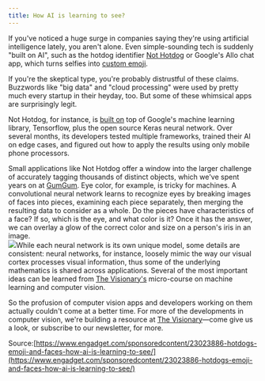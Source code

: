 ```yaml
---
title: How AI is learning to see?
---
```


If you've noticed a huge surge in companies saying they're using artificial intelligence lately, you aren't alone. Even simple-sounding tech is suddenly "built on AI", such as the hotdog identifier [Not Hotdog](https://www.engadget.com/2017/06/26/silicon-valley-not-hotdog-app-android/?utm_campaign=The%20Visionary&utm_source=Engadget&utm_medium=sponsored-story) or Google's Allo chat app, which turns selfies into [custom emoji](https://www.engadget.com/2017/05/11/google-allo-machine-learning-emoji-steven-universe/?utm_campaign=The%20Visionary&utm_source=Engadget&utm_medium=sponsored-story).

If you're the skeptical type, you're probably distrustful of these claims. Buzzwords like "big data" and "cloud processing" were used by pretty much every startup in their heyday, too. But some of these whimsical apps are surprisingly legit.

Not Hotdog, for instance, is [built on](https://www.engadget.com/sponsoredcontent/23023886-hotdogs-emoji-and-faces-how-ai-is-learning-to-see/?utm_campaign=The%20Visionary&utm_source=Engadget&utm_medium=sponsored-story) top of Google's machine learning library, Tensorflow, plus the open source Keras neural network. Over several months, its developers tested multiple frameworks, trained their AI on edge cases, and figured out how to apply the results using only mobile phone processors.

Small applications like Not Hotdog offer a window into the larger challenge of accurately tagging thousands of distinct objects, which we've spent years on at [GumGum](http://www.gumgum.com/?utm_campaign=The%20Visionary&utm_source=Engadget&utm_medium=sponsored-story). Eye color, for example, is tricky for machines. A convolutional neural network learns to recognize eyes by breaking images of faces into pieces, examining each piece separately, then merging the resulting data to consider as a whole. Do the pieces have characteristics of a face? If so, which is the eye, and what color is it? Once it has the answer, we can overlay a glow of the correct color and size on a person's iris in an image.  
![](https://s.aolcdn.com/hss/storage/midas/1dbeb9f53a89939d502d37917f257ac8/205461185/Picture1.png)While each neural network is its own unique model, some details are consistent: neural networks, for instance, loosely mimic the way our visual cortex processes visual information, thus some of the underlying mathematics is shared across applications. Several of the most important ideas can be learned from [The Visionary's](http://www.thevisionary.com/?utm_campaign=The%20Visionary&utm_source=Engadget&utm_medium=sponsored-story) micro-course on machine learning and computer vision.

So the profusion of computer vision apps and developers working on them actually couldn't come at a better time. For more of the developments in computer vision, we're building a resource at [The Visionary](http://www.thevisionary.com/?utm_campaign=The%20Visionary&utm_source=Engadget&utm_medium=sponsored-story)—come give us a look, or subscribe to our newsletter, for more.

Source:[https://www.engadget.com/sponsoredcontent/23023886-hotdogs-emoji-and-faces-how-ai-is-learning-to-see/](https://www.engadget.com/sponsoredcontent/23023886-hotdogs-emoji-and-faces-how-ai-is-learning-to-see/)

